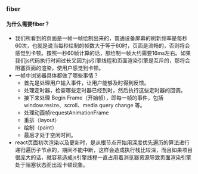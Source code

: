 ### fiber

#### 为什么需要fiber？
- 我们所看到的页面是一帧一帧绘制出来的，普通设备屏幕的刷新频率是每秒 60次，也就是说当每秒绘制的帧数大于等于60时，页面是流畅的，否则将会感觉到卡顿。按照一秒60帧计算的话，那绘制一帧大约需要16ms左右。如果我们js代码执行时间过长又因为js引擎线程和页面渲染引擎是互斥的，那将会阻塞页面的渲染，使用户感觉到卡顿。
- 一帧中浏览器具体都做了哪些事情？
  - 首先是处理用户输入事件，让用户能够及时得到反馈。
  - 处理定时器，检查哪些定时器已经到时，然后执行这些定时器的回调。
  - 接下来处理 Begin Frame（开始帧），即每一帧的事件，包括 window.resize、scroll、media query change 等。
  - 处理动画帧requestAnimationFrame
  - 重排（layout）
  - 绘制（paint）
  - 最后才处于空闲时间。
- react页面初次渲染以及更新时，是从根节点开始用深度优先遍历的算法进行递归遍历子节点的，期间不能中断，这样会造成执行栈比较深，而且如果项目很庞大的话，就容易造成js引擎线程一直占用着浏览器资源导致页面渲染引擎处于阻塞状态而出现卡顿现象。
